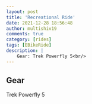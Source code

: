 ```yaml
---
layout: post
title: 'Recreational Ride'
date: 2021-12-28 18:56:48
author: multishiv19
comments: true
category: [rides]
tags: [EBikeRide]
description: |
    Gear: Trek Powerfly 5<br/>
---
```


## Gear
Trek Powerfly 5



<div width='100%' class='strava-embed-placeholder' data-embed-type='activity' data-embed-id='6436349335'></div>
<script src='https://strava-embeds.com/embed.js'></script>
